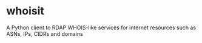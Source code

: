 # whoisit
A Python client to RDAP WHOIS-like services for internet resources such as ASNs, IPs, CIDRs and domains
